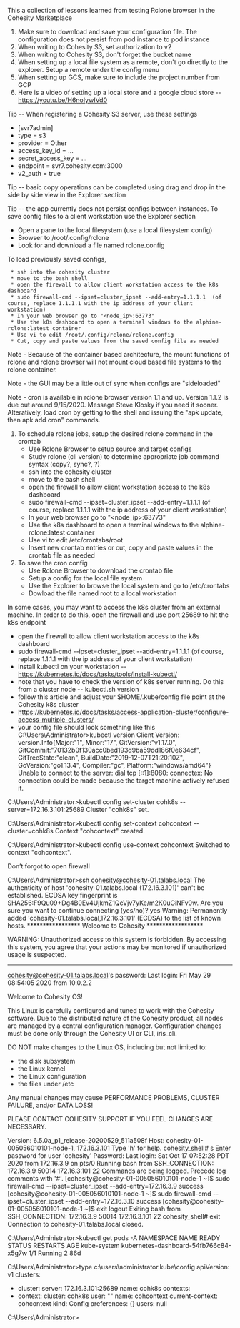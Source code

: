 This a collection of lessons learned from testing Rclone browser in the Cohesity Marketplace

1.  Make sure to download and save your configuration file.  The configuration does not persist from pod instance to pod instance
1.  When writing to Cohesity S3, set authorization to v2
1.  When writing to Cohesity S3, don't forget the bucket name
1.  When setting up a local file system as a remote, don't go directly to the explorer.  Setup a remote under the config menu
1.  When setting up GCS, make sure to include the project number from GCP
1.  Here is a video of setting up a local store and a google cloud store -- https://youtu.be/H6noIywIVd0


Tip -- When registering a Cohesity S3 server, use these settings
* [svr7admin]
* type = s3
* provider = Other
* access_key_id = ...
* secret_access_key = ...
* endpoint = svr7.cohesity.com:3000
* v2_auth = true

Tip -- basic copy operations can be completed using drag and drop in the side by side view in the Explorer section

Tip -- the app currently does not persist configs between instances.
To save config files to a client workstation use the Explorer section
* Open a pane to the local filesystem (use a local filesystem config)
* Browser to /root/.config/rclone
* Look for and download a file named rclone.config

To load previously saved configs, 

     * ssh into the cohesity cluster
     * move to the bash shell
     * open the firewall to allow client workstation access to the k8s dashboard
     * sudo firewall-cmd --ipset=cluster_ipset --add-entry=1.1.1.1  (of course, replace 1.1.1.1 with the ip address of your client workstation)
     * In your web browser go to "<node_ip>:63773"
     * Use the k8s dashboard to open a terminal windows to the alphine-rclone:latest container
     * Use vi to edit /root/.config/rclone/rclone.config
     * Cut, copy and paste values from the saved config file as needed

Note - Because of the container based architecture, the mount functions of rclone and rclone browser will not mount
cloud based file systems to the rclone container.

Note - the GUI may be a little out of sync when configs are "sideloaded"

Note - cron is available in rclone browser version 1.1 and up.  Version 1.1.2 is due out around 9/15/2020.  Message Steve Klosky if you need it sooner.  Alteratively, load cron by getting to the shell and issuing the "apk update, then apk add cron" commands.

1. To schedule rclone jobs, setup the desired rclone command in the crontab
     * Use Rclone Browser to setup source and target configs
     * Study rclone (cli version) to determine appropriate job command syntax (copy?, sync?, ?)
     * ssh into the cohesity cluster
     * move to the bash shell
     * open the firewall to allow client workstation access to the k8s dashboard
     * sudo firewall-cmd --ipset=cluster_ipset --add-entry=1.1.1.1  (of course, replace 1.1.1.1 with the ip address of your client workstation)
     * In your web browser go to "<node_ip>:63773"
     * Use the k8s dashboard to open a terminal windows to the alphine-rclone:latest container
     * Use vi to edit /etc/crontabs/root
     * Insert new crontab entries or cut, copy and paste values in the crontab file as needed
1. To save the cron config
     * Use Rclone Browser to download the crontab file
     * Setup a config for the local file system
     * Use the Explorer to browse the local system and go to /etc/crontabs
     * Dowload the file named root to a local workstation
     
In some cases, you may want to access the k8s cluster from an external machine.  In order to do this, open the firewall and use port 25689 to hit
the k8s endpoint
* open the firewall to allow client workstation access to the k8s dashboard
* sudo firewall-cmd --ipset=cluster_ipset --add-entry=1.1.1.1  (of course, replace 1.1.1.1 with the ip address of your client workstation)
* install kubectl on your workstation -- https://kubernetes.io/docs/tasks/tools/install-kubectl/
* note that you have to check the version of k8s server running.  Do this from a cluster node -- kubectl.sh version
* follow this article and adjust your $HOME/.kube/config file point at the Cohesity k8s cluster
* https://kubernetes.io/docs/tasks/access-application-cluster/configure-access-multiple-clusters/
* your config file should look something like this
C:\Users\Administrator>kubectl version
Client Version: version.Info{Major:"1", Minor:"17", GitVersion:"v1.17.0", GitCommit:"70132b0f130acc0bed193d9ba59dd186f0e634cf", GitTreeState:"clean", BuildDate:"2019-12-07T21:20:10Z", GoVersion:"go1.13.4", Compiler:"gc", Platform:"windows/amd64"}
Unable to connect to the server: dial tcp [::1]:8080: connectex: No connection could be made because the target machine actively refused it.

C:\Users\Administrator>kubectl config set-cluster cohk8s --server=172.16.3.101:25689
Cluster "cohk8s" set.

C:\Users\Administrator>kubectl config set-context cohcontext --cluster=cohk8s
Context "cohcontext" created.

C:\Users\Administrator>kubectl config use-context cohcontext
Switched to context "cohcontext".

Don’t forgot to open firewall

C:\Users\Administrator>ssh cohesity@cohesity-01.talabs.local
The authenticity of host 'cohesity-01.talabs.local (172.16.3.101)' can't be established.
ECDSA key fingerprint is SHA256:F9Qu09+Dg4B0Ev4UjkmZ1QcVjv7yKe/m2K0uGiNFv0w.
Are you sure you want to continue connecting (yes/no)? yes
Warning: Permanently added 'cohesity-01.talabs.local,172.16.3.101' (ECDSA) to the list of known hosts.
*****************  Welcome to Cohesity ******************

WARNING: Unauthorized access to this system is forbidden.
By accessing this system, you agree that your actions
may be monitored if unauthorized usage is suspected.

*********************************************************
cohesity@cohesity-01.talabs.local's password:
Last login: Fri May 29 08:54:05 2020 from 10.0.2.2

Welcome to Cohesity OS!

This Linux is carefully configured and tuned to work with the Cohesity
software. Due to the distributed nature of the Cohesity product, all
nodes are managed by a central configuration manager. Configuration
changes must be done only through the Cohesity UI or CLI, iris_cli.

DO NOT make changes to the Linux OS, including but not limited to:
   - the disk subsystem
   - the Linux kernel
   - the Linux configuration
   - the files under /etc

Any manual changes may cause PERFORMANCE PROBLEMS, CLUSTER FAILURE,
and/or DATA LOSS!

PLEASE CONTACT COHESITY SUPPORT IF YOU FEEL CHANGES ARE NECESSARY.

Version: 6.5.0a_p1_release-20200529_511a508f
 Host: cohesity-01-005056010101-node-1, 172.16.3.101
 Type 'h' for help.
cohesity_shell# s
Enter password for user 'cohesity'
Password:
Last login: Sat Oct 17 07:52:28 PDT 2020 from 172.16.3.9 on pts/0
 Running bash from SSH_CONNECTION: 172.16.3.9 50014 172.16.3.101 22
 Commands are being logged. Precede log comments with '#'.
[cohesity@cohesity-01-005056010101-node-1 ~]$ sudo firewall-cmd --ipset=cluster_ipset --add-entry=172.16.3.9
success
[cohesity@cohesity-01-005056010101-node-1 ~]$ sudo firewall-cmd --ipset=cluster_ipset --add-entry=172.16.3.10
success
[cohesity@cohesity-01-005056010101-node-1 ~]$ exit
logout
 Exiting bash from SSH_CONNECTION: 172.16.3.9 50014 172.16.3.101 22
cohesity_shell# exit
Connection to cohesity-01.talabs.local closed.

C:\Users\Administrator>kubectl get pods -A
NAMESPACE     NAME                                    READY   STATUS    RESTARTS   AGE
kube-system   kubernetes-dashboard-54fb766c84-x5g7w   1/1     Running   2          86d

C:\Users\Administrator>type c:\users\administrator\.kube\config
apiVersion: v1
clusters:
- cluster:
    server: 172.16.3.101:25689
  name: cohk8s
contexts:
- context:
    cluster: cohk8s
    user: ""
  name: cohcontext
current-context: cohcontext
kind: Config
preferences: {}
users: null

C:\Users\Administrator>


